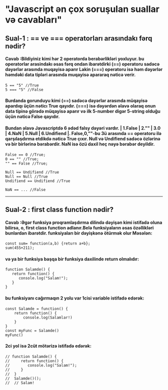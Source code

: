 #                            "Javascript ən çox soruşulan suallar və cavabları"

## Sual-1 : == ve === operatorları arasındakı fərq nədir?

#### Cavab :Bildiyiniz kimi hər 2 operatorda berabərlikləri yoxluyur. bu operatorlar arasindakı əsas fərq ondan ibarətdirki (==) operatoru sadəcə dəyərlər arasında muqayisə aparır Lakin (===) operatoru isə həm dəyərlər həmdəki data tipləri arasında muqayisə apararaq nəticə verir.
```
5 == "5" //True
5 === "5" //False
```
#### Burdanda gorunduyu kimi (==) sadəcə dəyərlər arasında müqayisə apardıqı üçün nəticı True qayıdır. (===) isə dəyərdən əlavə olaraq onun data tipinə görədə müqayisə aparır və ilk 5-number digər 5-string olduğu üçün nəticə False qayıdır. 
#### Bundan əlavə Javascriptdə 6 ədəd falsy dəyəri vardır. | 1.False | 2."" | 3.0 | 4.NaN | 5.Null | 6.Undifiend |.  False,0,""-bu 3ü arasında == operatoru ilə qarşılaşdırma etdikdə nəticə True çıxır. Null və Undifiend sadəcə özlərinə  və bir birlərinə bərabərdir. NaN isə özü daxil heç nəyə bərabər deyildir.
```
False == 0 //True;
0 == "" //True;
"" == False //True;

Null == Undifiend //True
Null == Null //True
Undifiend == Undifiend //True

NaN == ... //False
```
--------------------------------------------------------------------------------------------------------------

## Sual-2 : first class function nədir?

#### Cavab :Əgər funksiya proqramlaşdırma dilində dəyişən kimi istifadə oluna bilirsə, o, first class function adlanır.Belə funksiyaların əsas özəllikləri bunlardan ibarətdir.                                         funksiyaları bir dəyişkənə ötürmək olur Məsələn:
```
const sum= function(a,b) {return a+b};
sum(455+211);
```
#### və ya bir funksiya başqa bir funksiya daxilinde return olmalıdır:
```
function Salamde() {
   return function() {
      console.log("Salam!");
   }
}
```
#### bu funksiyanı cağırmaqın 2 yolu var 1cisi variable istifadə edərək:
```
const Salamde = function() {
    return function() {
        console.log(Salamlar!)
    }
}
const myFunc = Salamde()
myFunc()

```
#### 2ci yol isə 2cüt mötərizə istifadə edərək:
```
// function Salamde() {
//     return function() {
//        console.log("Salam!");
//     }
//  }
//  Salamde()();
//  // Salam!
```